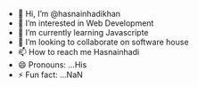 - 👋 Hi, I’m @hasnainhadikhan
- 👀 I’m interested in Web Development
- 🌱 I’m currently learning Javascripte
- 💞️ I’m looking to collaborate on software house
- 📫 How to reach me Hasnainhadi
- 😄 Pronouns: ...His
- ⚡ Fun fact: ...NaN

<!---
hasnainhadikhan/hasnainhadikhan is a ✨ special ✨ repository because its `README.md` (this file) appears on your GitHub profile.
You can click the Preview link to take a look at your changes.
--->
